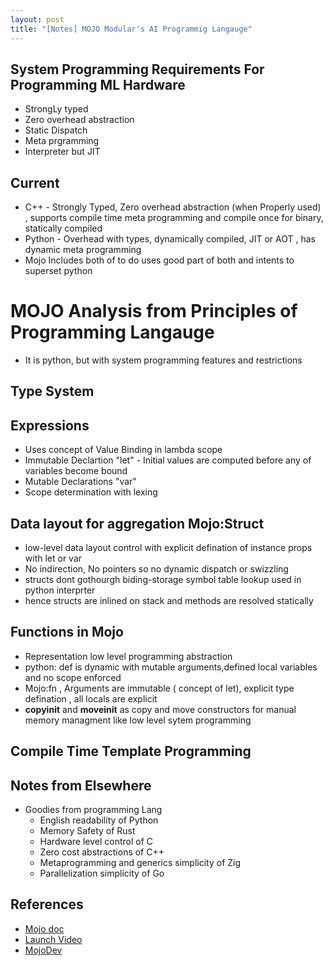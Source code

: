 ```yaml
---
layout: post
title: "[Notes] MOJO Modular's AI Programmig Langauge" 
---
```


## System Programming Requirements For Programming ML Hardware
* StrongLy typed
* Zero overhead abstraction
* Static Dispatch
* Meta prgramming
* Interpreter but JIT

## Current 
* C++ - Strongly Typed, Zero overhead abstraction (when Properly used) , supports compile time meta programming and compile once for binary, statically compiled
* Python - Overhead with types, dynamically compiled, JIT or AOT , has dynamic meta programming
* Mojo Includes both of to do uses good part of both and intents to superset python 


# MOJO Analysis from Principles of Programming Langauge
* It is python, but with system programming features and restrictions

## Type System

## Expressions 
*  Uses concept of Value Binding in lambda scope
*  Immutable  Declartion  "let"  - Initial values are computed before any of variables become bound
*  Mutable Declarations "var" 
*  Scope determination with lexing

## Data layout for aggregation Mojo:Struct
* low-level data layout control with explicit defination of instance props with let or var
* No indirection, No pointers so no dynamic dispatch or swizzling
* structs dont gothourgh biding-storage symbol table lookup used in python interprter 
* hence structs are inlined on stack and methods are resolved statically

## Functions in Mojo
* Representation low level programming abstraction 
* python: def is dynamic with mutable arguments,defined  local variables and no scope enforced
* Mojo:fn  , Arguments are immutable ( concept of let), explicit type defination , all locals are explicit
* __copyinit__  and __moveinit__ as copy and move constructors for manual memory managment like low level sytem programming

## Compile Time Template Programming



## Notes from Elsewhere
* Goodies from programming Lang
    + English readability of Python
    + Memory Safety of Rust
    + Hardware level control of C
    + Zero cost abstractions of C++
    + Metaprogramming and generics simplicity of Zig
    + Parallelization simplicity of Go

## References 
* [Mojo doc](https://docs.modular.com/mojo/notebooks/)
* [Launch Video](https://www.youtube.com/watch?v=6GvB5lZJqcE&ab_channel=JeremyHoward)
* [MojoDev](https://mojodojo.dev/blog/2023-05-22-mojo-first-impressions.html#launch)